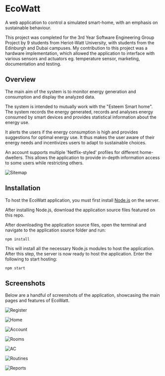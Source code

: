 # EcoWatt
A web application to control a simulated smart-home, with an emphasis on sustainable behaviour.

This project was completed for the 3rd Year Software Engineering Group Project by 9 students from Heriot-Watt University, with students from the Edinburgh and Dubai campuses. My contribution to this project was a hardware implementation, which allowed the application to interface with various sensors and actuators eg. temperature sensor, marketing, documentation and testing.

## Overview
The main aim of the system is to monitor energy generation and consumption and display the analyzed data.

The system is intended to mutually work with the "Esteem Smart home". The system records the energy generated, records and analyses energy consumed by smart devices and provides statistical information about the energy use.

It alerts the users if the energy consumption is high and provides suggestions for optimal energy use. It thus makes the user aware of their energy needs and incentivizes users to adapt to sustainable choices.

An account supports multiple 'Netflix-styled' profiles for different home-dwellers. This allows the application to provide in-depth information access to some users while restricting others.

![Sitemap](https://i.imgur.com/27Xk0zd.png)

## Installation
To host the EcoWatt application, you must first install [Node.js](https://nodejs.org/) on the server.

After installing Node.js, download the application source files featured on this repo.

After downloading the application source files, open the terminal and navigate to the application source folder and run:
```
npm install
```
This will install all the necessary Node.js modules to host the application.
After this step, the server is now ready to host the application. Enter the following to start hosting:
```
npm start
```
## Screenshots
Below are a handful of screenshots of the application, showcasing the main pages and features of EcoWatt.

![Register](https://i.imgur.com/YHOzjPD.png)

![Home](https://i.imgur.com/1kFQK0B.png)

![Account](https://i.imgur.com/L5g5g3i.png)

![Rooms](https://i.imgur.com/UgaVuac.png)

![AC](https://i.imgur.com/PSJyusw.png)

![Routines](https://i.imgur.com/rW9qLqq.png)

![Reports](https://i.imgur.com/jUnrm5x.png)
